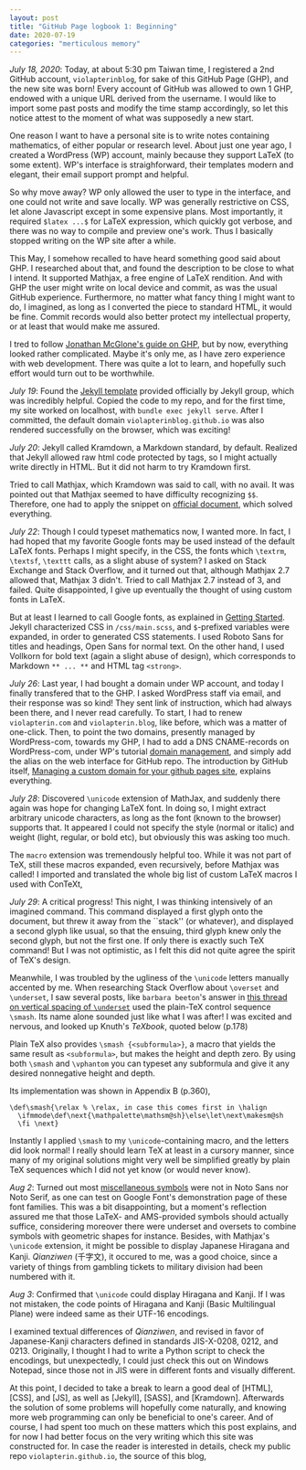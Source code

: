 ```yaml
---
layout: post
title: "GitHub Page logbook 1: Beginning"
date: 2020-07-19
categories: "merticulous memory"
---
```


*July 18, 2020*:
Today, at about 5:30 pm Taiwan time, I registered a 2nd GitHub account, `violapterinblog`, for sake of this GitHub Page (GHP),
and the new site was born!
Every account of GitHub was allowed to own 1 GHP, endowed with a unique URL derived from the username.
I would like to import some past posts and modify the time stamp accordingly,
so let this notice attest to the moment of what was supposedly a new start.

One reason I want to have a personal site is to write notes containing mathematics, of either popular or research level.
About just one year ago, I created a WordPress (WP) account,
mainly because they support LaTeX (to some extent).
WP's interface is straighforward,
their templates modern and elegant,
their email support prompt and helpful.

So why move away?
WP only allowed the user to type in the interface,
and one could not write and save locally.
WP was generally restrictive on CSS,
let alone Javascript except in some expensive plans.
Most importantly, it required `$latex ...$` for LaTeX expression, which quickly got verbose,
and there was no way to compile and preview one's work.
Thus I basically stopped writing on the WP site after a while.

This May, I somehow recalled to have heard something good said about GHP.
I researched about that,
and found the description to be close to what I intend.
It supported Mathjax, a free engine of LaTeX rendition.
And with GHP the user might write on local device and commit,
as was the usual GitHub experience.
Furthermore, no matter what fancy thing I might want to do,
I imagined, as long as I converted the piece to standard HTML,
it would be fine.
Commit records would also better protect my intellectual property,
or at least that would make me assured.

I tred to follow
  [Jonathan McGlone's guide on GHP](http://jmcglone.com/guides/github-pages/),
  but by now, everything looked rather complicated.
Maybe it's only me,
as I have zero experience with web development.
There was quite a lot to learn,
and hopefully such effort would turn out to be worthwhile.

*July 19*:
Found the
  [Jekyll template](https://github.com/jekyll/example)
  provided officially by Jekyll group, which was incredibly helpful.
Copied the code to my repo,
and for the first time, my site worked on localhost, with `bundle exec jekyll serve`.
After I committed,
the default domain `violapterinblog.github.io` was also rendered successfully on the browser, which was exciting!

*July 20*:
Jekyll called Kramdown, a Markdown standard, by default.
Realized that Jekyll allowed raw html code protected by tags,
so I might actually write directly in HTML.
But it did not harm to try Kramdown first.

Tried to call Mathjax, which Kramdown was said to call, with no avail.
It was pointed out that Mathjax seemed to have difficulty recognizing `$$`.
Therefore, one had to apply the snippet on
  [official document](http://docs.mathjax.org/en/latest/upgrading/v2.html#changes-in-the-mathjax-api),
  which solved everything.

*July 22*:
Though I could typeset mathematics now,
I wanted more.
In fact, I had hoped that my favorite Google fonts may be used instead of the default LaTeX fonts.
Perhaps I might specify, in the CSS, the fonts which `\textrm`, `\textsf`, `\texttt` calls, as a slight abuse of system?
I asked on Stack Exchange and Stack Overflow,
and it turned out that, although Mathjax 2.7 allowed that, Mathjax 3 didn't.
Tried to call Mathjax 2.7 instead of 3,
and failed.
Quite disappointed, I give up eventually the thought of using custom fonts in LaTeX.

But at least I learned to call Google fonts, as explained in
  [Getting Started](https://developers.google.com/fonts/docs/getting_started).
Jekyll characterized CSS in `/css/main.scss`,
and `$`-prefixed variables were expanded, in order to generated CSS statements.
I used Roboto Sans for titles and headings, Open Sans for normal text.
On the other hand, I used Vollkorn for bold text (again a slight abuse of design), which corresponds to Markdown `** ... **` and HTML tag `<strong>`.

*July 26*:
Last year, I had bought a domain under WP account,
and today I finally transfered that to the GHP.
I asked WordPress staff via email,
and their response was so kind!
They sent link of instruction, which had always been there,
and I never read carefully.
To start, I had to renew `violapterin.com` and `violapterin.blog`, like before, which was a matter of one-click.
Then, to point the two domains, presently managed by WordPress-com, towards my GHP, I had to add a DNS CNAME-records  on WordPress-com, under WP's tutorial
  [domain management](https://wordpress.com/domains/manage),
and simply add the alias on the web interface for GitHub repo.
The introduction by GitHub itself,
  [Managing a custom domain for your github pages site](https://docs.github.com/en/github/working-with-github-pages/managing-a-custom-domain-for-your-github-pages-site),
  explains everything.

*July 28*:
Discovered `\unicode` extension of MathJax,
and suddenly there again was hope for changing LaTeX font.
In doing so, I might extract arbitrary unicode characters,
as long as the font (known to the browser) supports that.
It appeared I could not specify the style (normal or italic) and weight (light, regular, or bold etc),
but obviously this was asking too much.

The `macro` extension was tremendously helpful too.
While it was not part of TeX,
still these macros expanded, even recursively, before Mathjax was called!
I imported and translated the whole big list of custom LaTeX macros I used with ConTeXt,

*July 29*:
A critical progress!
This night, I was thinking intensively of an imagined command.
This command displayed a first glyph onto the document,
but threw it away from the ``stack'' (or whatever),
and displayed a second glyph like usual,
so that the ensuing, third glyph knew only the second glyph, but not the first one.
If only there is exactly such TeX command!
But I was not optimistic,
as I felt this did not quite agree the spirit of TeX's design.

Meanwhile, I was troubled by the ugliness of the `\unicode` letters manually accented by me.
When researching Stack Overflow about `\overset` and `\underset`, I saw several posts, like `barbara beeton`'s answer in
  [this thread on vertical spacing of `\underset`](https://tex.stackexchange.com/questions/302830/vertical-spacing-of-underset-and-other-tweaks)
  used the plain-TeX control sequence `\smash`.
Its name alone sounded just like what I was after!
I was excited and nervous, and looked up Knuth's *TeXbook*, quoted below (p.178)

  Plain TeX also provides `\smash {<subformula>}`, a macro that yields the same result as `<subformula>`, but makes the height and depth zero.
  By using both `\smash` and `\vphantom` you can typeset any subformula and give it any desired nonnegative height and depth.

Its implementation was shown in Appendix B (p.360),

    \def\smash{\relax % \relax, in case this comes first in \halign
      \ifmmode\def\next{\mathpalette\mathsm@sh}\else\let\next\makesm@sh
      \fi \next}

Instantly I applied `\smash` to my `\unicode`-containing macro, and the letters did look normal!
I really should learn TeX at least in a cursory manner,
since many of my original solutions might very well be simplified greatly by plain TeX sequences which I did not yet know (or would never know).


*Aug 2*:
Turned out most
  [miscellaneous symbols](https://en.wikipedia.org/wiki/Miscellaneous_Symbols)
  were not in Noto Sans nor Noto Serif,
as one can test on Google Font's demonstration page of these font families.
This was a bit disappointing,
but a moment's reflection assured me that those LaTeX- and AMS-provided symbols should actually suffice, considering moreover there were underset and oversets to combine symbols with geometric shapes for instance.
Besides, with Mathjax's `\unicode` extension, it might be possible to display Japanese Hiragana and Kanji.
*Qianziwen* (千字文), it occured to me, was a good choice, since a variety of things from gambling tickets to military division had been numbered with it.

*Aug 3*:
Confirmed that `\unicode` could display Hiragana and Kanji.
If I was not mistaken, the code points of Hiragana and Kanji (Basic Multilingual Plane) were indeed same as their UTF-16 encodings.

I examined textual differences of *Qianziwen*, and revised in favor of Japanese-Kanji characters defined in standards JIS-X-0208, 0212, and 0213.
Originally, I thought I had to write a Python script to check the encodings,
but unexpectedly, I could just check this out on Windows Notepad,
since those not in JIS were in different fonts and visually different.

At this point, I decided to take a break to learn a good deal of 
[HTML], 
[CSS], and 
[JS], 
as well as
[Jekyll],
[SASS], and 
[Kramdown].
Afterwards the solution of some problems will hopefully come naturally,
and knowing more web programming can only be beneficial to one's career.
And of course, I had spent too much on these matters which this post explains,
and for now I had better focus on the very writing which this site was constructed for.
In case the reader is interested in details,
check my public repo `violapterin.github.io`, the source of this blog, 